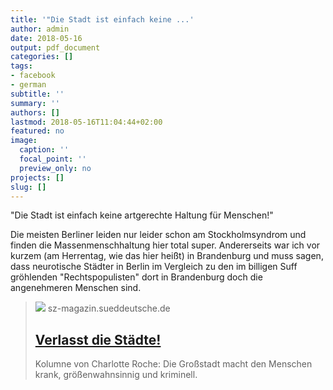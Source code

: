 ```yaml
---
title: '"Die Stadt ist einfach keine ...'
author: admin
date: 2018-05-16
output: pdf_document
categories: []
tags:
- facebook
- german
subtitle: ''
summary: ''
authors: []
lastmod: 2018-05-16T11:04:44+02:00
featured: no
image:
  caption: ''
  focal_point: ''
  preview_only: no
projects: []
slug: []
---
```

"Die Stadt ist einfach keine artgerechte Haltung für Menschen!"

Die meisten Berliner leiden nur leider schon am Stockholmsyndrom und finden die Massenmenschhaltung hier total super. Andererseits war ich vor kurzem (am Herrentag, wie das hier heißt) in Brandenburg und muss sagen, dass neurotische Städter in Berlin im Vergleich zu den im billigen Suff gröhlenden "Rechtspopulisten" dort in Brandenburg doch die angenehmeren Menschen sind.
> [![](https://szm-media.sueddeutsche.de/image/szm/52d5578b048dc8e69ecef55c3f0e5969/t153l0w1134h638/1280/image.jpeg?h=832bbc968dc10abfb205b69b91ed787c&hv=1)](https://sz-magazin.sueddeutsche.de/charlotte-roche-jetzt-koennte-es-kurz-wehtun/verlasst-die-staedte-85686)
> sz-magazin.sueddeutsche.de
> ## [Verlasst die Städte!](https://sz-magazin.sueddeutsche.de/charlotte-roche-jetzt-koennte-es-kurz-wehtun/verlasst-die-staedte-85686)
>
>Kolumne von Charlotte Roche: Die Großstadt macht den Menschen krank, größenwahnsinnig und kriminell.

